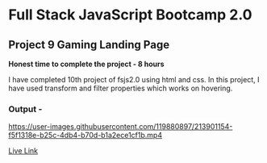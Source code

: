 # Full Stack JavaScript Bootcamp 2.0
## Project 9 Gaming Landing Page
**Honest time to complete the project - 8 hours**

I have completed 10th project of fsjs2.0 using html and css. In this project, I have used transform and filter properties which works on hovering.

### Output -

https://user-images.githubusercontent.com/119880897/213901154-f5f1318e-b25c-4db4-b70d-b1a2ece1cf1b.mp4


[Live Link](https://rafeahmad-html-css-project10.netlify.app/)



